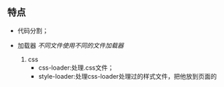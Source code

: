 ## 特点

- 代码分割；

- 加载器
    *不同文件使用不同的文件加载器*
    1. css
        - css-loader:处理.css文件；
        - style-loader:处理css-loader处理过的样式文件，把他放到页面的<style>中

- 插件系统


## 使用webpack模块的两种方式
1. 使用cli的方式调用；
2. 在哪nodejs中使用

## entry
1. entry:['entry0.js','entry1.js'],会将两个入口文件中的代码打包到一个文件中；
2. entry:{entry0:'entry0.js',entry1:'entry1.js'},会将代码打包到不同文件中